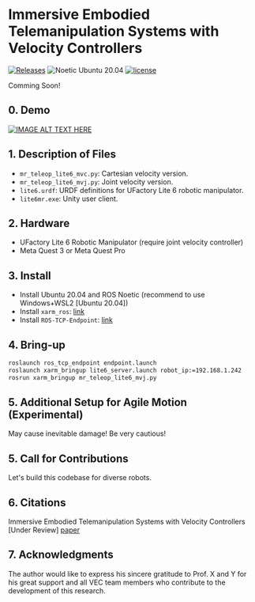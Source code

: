 # Immersive Embodied Telemanipulation Systems with Velocity Controllers

[![Releases](https://img.shields.io/github/release/Zhefan-Xu/CERLAB-UAV-Autonomy.svg)](https://github.com/RoboDD/usv_autonomy/releases)
![Noetic Ubuntu 20.04](https://github.com/Zhefan-Xu/CERLAB-UAV-Autonomy/actions/workflows/Ubuntu20.04-build.yaml/badge.svg) 
[![license](https://img.shields.io/badge/License-MIT-green.svg)](https://opensource.org/licenses/MIT) 

Comming Soon!

## 0. Demo

[![IMAGE ALT TEXT HERE](https://img.youtube.com/vi/1dyqM8UEa1E/0.jpg)](https://www.youtube.com/embed/1dyqM8UEa1E)

## 1. Description of Files

- ```mr_teleop_lite6_mvc.py```: Cartesian velocity version.
- ```mr_teleop_lite6_mvj.py```: Joint velocity version.
- ```lite6.urdf```: URDF definitions for UFactory Lite 6 robotic manipulator.
- ```lite6mr.exe```: Unity user client.

## 2. Hardware

- UFactory Lite 6 Robotic Manipulator (require joint velocity controller)
- Meta Quest 3 or Meta Quest Pro

## 3. Install

- Install Ubuntu 20.04 and ROS Noetic (recommend to use Windows+WSL2 [Ubuntu 20.04])
- Install `xarm_ros`: [link](https://github.com/xArm-Developer/xarm_ros)
- Install `ROS-TCP-Endpoint`: [link](https://github.com/Unity-Technologies/ROS-TCP-Endpoint)

## 4. Bring-up

```bash
roslaunch ros_tcp_endpoint endpoint.launch
roslaunch xarm_bringup lite6_server.launch robot_ip:=192.168.1.242
rosrun xarm_bringup mr_teleop_lite6_mvj.py
```

## 5. Additional Setup for Agile Motion (Experimental)

May cause inevitable damage! Be very cautious!

## 5. Call for Contributions

Let's build this codebase for diverse robots.

## 6. Citations

Immersive Embodied Telemanipulation Systems with Velocity Controllers [Under Review]
[paper](https://ieeexplore.ieee.org/)

## 7. Acknowledgments

The author would like to express his sincere gratitude to Prof. X and Y for his great support and all VEC team members who contribute to the development of this research.
